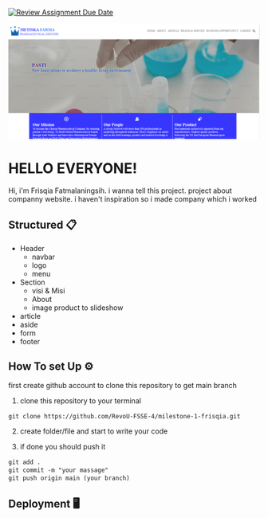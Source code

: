 [![Review Assignment Due Date](https://classroom.github.com/assets/deadline-readme-button-24ddc0f5d75046c5622901739e7c5dd533143b0c8e959d652212380cedb1ea36.svg)](https://classroom.github.com/a/NtxSJSoQ)

![Metiska](readme/cover.PNG)

# HELLO EVERYONE!

Hi, i'm Frisqia Fatmalaningsih. i wanna tell this project. project about companny website. i haven't inspiration so i made company which i worked

## Structured 📋

- Header
  - navbar
  - logo
  - menu
- Section
  - visi & Misi
  - About
  - image product to slideshow
- article
- aside
- form
- footer

## How To set Up ⚙️

first create github account to clone this repository to get main branch

1. clone this repository to your terminal

```
git clone https://github.com/RevoU-FSSE-4/milestone-1-frisqia.git

```

2. create folder/file and start to write your code

3. if done you should push it

```
git add .
git commit -m "your massage"
git push origin main (your branch)
```

## Deployment 🖥️
